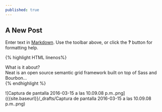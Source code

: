 ```yaml
---
published: true
---
```



## A New Post

Enter text in [Markdown](http://daringfireball.net/projects/markdown/). Use the toolbar above, or click the **?** button for formatting help.

{% highlight HTML linenos%}
<section class="container">
  <aside class="sidebar">What is it about?</aside>
  <article class="main-content">Neat is an open source semantic grid framework built on top of Sass and Bourbon…</article>
</section>
{% endhighlight %} 

![Captura de pantalla 2016-03-15 a las 10.09.08 p.m..png]({{site.baseurl}}/_drafts/Captura de pantalla 2016-03-15 a las 10.09.08 p.m..png)
